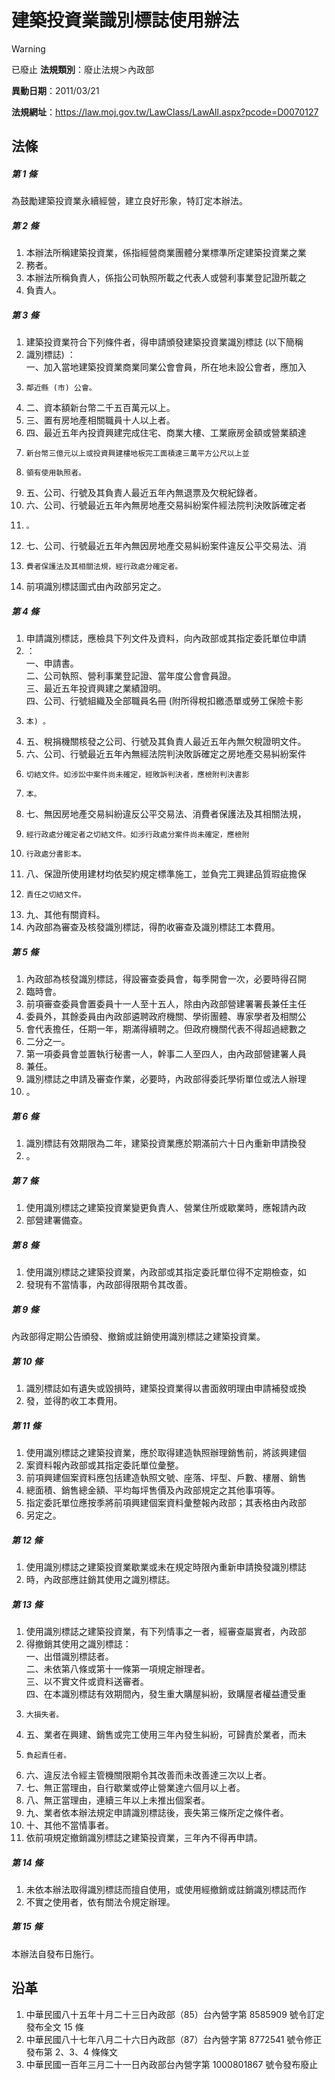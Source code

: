 # 建築投資業識別標誌使用辦法


> [!WARNING]
> 已廢止
**法規類別**：廢止法規＞內政部

**異動日期**：2011/03/21  

**法規網址**：https://law.moj.gov.tw/LawClass/LawAll.aspx?pcode=D0070127



## 法條
##### 第 1 條
為鼓勵建築投資業永續經營，建立良好形象，特訂定本辦法。

##### 第 2 條
1. 本辦法所稱建築投資業，係指經營商業團體分業標準所定建築投資業之業
1. 務者。
1. 本辦法所稱負責人，係指公司執照所載之代表人或營利事業登記證所載之
1. 負責人。

##### 第 3 條
1. 建築投資業符合下列條件者，得申請頒發建築投資業識別標誌 (以下簡稱
1. 識別標誌) ：  
一、加入當地建築投資業商業同業公會會員，所在地未設公會者，應加入
1.     鄰近縣 (市) 公會。
1. 二、資本額新台幣二千五百萬元以上。
1. 三、置有房地產相關職員十人以上者。
1. 四、最近五年內投資興建完成住宅、商業大樓、工業廠房金額或營業額達
1.     新台幣三億元以上或投資興建樓地板完工面積達三萬平方公尺以上並
1.     領有使用執照者。
1. 五、公司、行號及其負責人最近五年內無退票及欠稅紀錄者。
1. 六、公司、行號最近五年內無房地產交易糾紛案件經法院判決敗訴確定者
1.     。
1. 七、公司、行號最近五年內無因房地產交易糾紛案件違反公平交易法、消
1.     費者保護法及其相關法規，經行政處分確定者。
1. 前項識別標誌圖式由內政部另定之。

##### 第 4 條
1. 申請識別標誌，應檢具下列文件及資料，向內政部或其指定委託單位申請
1. ：  
一、申請書。  
二、公司執照、營利事業登記證、當年度公會會員證。  
三、最近五年投資興建之業績證明。  
四、公司、行號組織及全部職員名冊 (附所得稅扣繳憑單或勞工保險卡影
1.     本) 。
1. 五、稅捐機關核發之公司、行號及其負責人最近五年內無欠稅證明文件。
1. 六、公司、行號最近五年內無經法院判決敗訴確定之房地產交易糾紛案件
1.     切結文件。如涉訟中案件尚未確定，經敗訴判決者，應檢附判決書影
1.     本。
1. 七、無因房地產交易糾紛違反公平交易法、消費者保護法及其相關法規，
1.     經行政處分確定者之切結文件。如涉行政處分案件尚未確定，應檢附
1.     行政處分書影本。
1. 八、保證所使用建材均依契約規定標準施工，並負完工興建品質瑕疵擔保
1.     責任之切結文件。
1. 九、其他有關資料。
1. 內政部為審查及核發識別標誌，得酌收審查及識別標誌工本費用。

##### 第 5 條
1. 內政部為核發識別標誌，得設審查委員會，每季開會一次，必要時得召開
1. 臨時會。
1. 前項審查委員會置委員十一人至十五人，除由內政部營建署署長兼任主任
1. 委員外，其餘委員由內政部遴聘政府機關、學術團體、專家學者及相關公
1. 會代表擔任，任期一年，期滿得續聘之。但政府機關代表不得超過總數之
1. 二分之一。
1. 第一項委員會並置執行秘書一人，幹事二人至四人，由內政部營建署人員
1. 兼任。
1. 識別標誌之申請及審查作業，必要時，內政部得委託學術單位或法人辦理
1. 。

##### 第 6 條
1. 識別標誌有效期限為二年，建築投資業應於期滿前六十日內重新申請換發
1. 。

##### 第 7 條
1. 使用識別標誌之建築投資業變更負責人、營業住所或歇業時，應報請內政
1. 部營建署備查。

##### 第 8 條
1. 使用識別標誌之建築投資業，內政部或其指定委託單位得不定期檢查，如
1. 發現有不當情事，內政部得限期令其改善。

##### 第 9 條
內政部得定期公告頒發、撤銷或註銷使用識別標誌之建築投資業。

##### 第 10 條
1. 識別標誌如有遺失或毀損時，建築投資業得以書面敘明理由申請補發或換
1. 發，並得酌收工本費用。

##### 第 11 條
1. 使用識別標誌之建築投資業，應於取得建造執照辦理銷售前，將該興建個
1. 案資料報內政部或其指定委託單位彙整。
1. 前項興建個案資料應包括建造執照文號、座落、坪型、戶數、樓層、銷售
1. 總面積、銷售總金額、平均每坪售價及內政部規定之其他事項等。
1. 指定委託單位應按季將前項興建個案資料彙整報內政部；其表格由內政部
1. 另定之。

##### 第 12 條
1. 使用識別標誌之建築投資業歇業或未在規定時限內重新申請換發識別標誌
1. 時，內政部應註銷其使用之識別標誌。

##### 第 13 條
1. 使用識別標誌之建築投資業，有下列情事之一者，經審查屬實者，內政部
1. 得撤銷其使用之識別標誌：  
一、出借識別標誌者。  
二、未依第八條或第十一條第一項規定辦理者。  
三、以不實文件或資料送審者。  
四、在本識別標誌有效期間內，發生重大購屋糾紛，致購屋者權益遭受重
1.     大損失者。
1. 五、業者在興建、銷售或完工使用三年內發生糾紛，可歸責於業者，而未
1.     負起責任者。
1. 六、違反法令經主管機關限期令其改善而未改善達三次以上者。
1. 七、無正當理由，自行歇業或停止營業達六個月以上者。
1. 八、無正當理由，連續三年以上未推出個案者。
1. 九、業者依本辦法規定申請識別標誌後，喪失第三條所定之條件者。
1. 十、其他不當情事者。
1. 依前項規定撤銷識別標誌之建築投資業，三年內不得再申請。

##### 第 14 條
1. 未依本辦法取得識別標誌而擅自使用，或使用經撤銷或註銷識別標誌而作
1. 不實之使用者，依有關法令規定辦理。

##### 第 15 條
本辦法自發布日施行。

## 沿革
1. 中華民國八十五年十月二十三日內政部（85）台內營字第 8585909  號令訂定發布全文 15 條
1. 中華民國八十七年八月二十六日內政部（87）台內營字第 8772541  號令修正發布第 2、3、4  條條文
1. 中華民國一百年三月二十一日內政部台內營字第 1000801867 號令發布廢止
